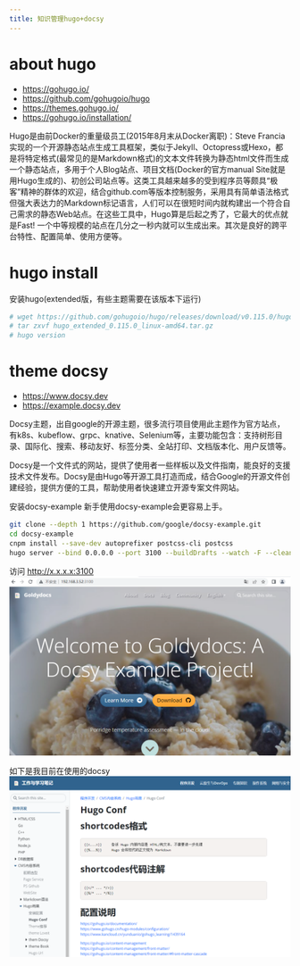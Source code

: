 ```yaml
---
title: 知识管理hugo+docsy
---
```

# about hugo
- https://gohugo.io/
- https://github.com/gohugoio/hugo
- https://themes.gohugo.io/
- https://gohugo.io/installation/

Hugo是由前Docker的重量级员工(2015年8月末从Docker离职)：Steve Francia实现的一个开源静态站点生成工具框架，类似于Jekyll、Octopress或Hexo，都是将特定格式(最常见的是Markdown格式)的文本文件转换为静态html文件而生成一个静态站点，多用于个人Blog站点、项目文档(Docker的官方manual Site就是用Hugo生成的)、初创公司站点等。这类工具越来越多的受到程序员等颇具“极客”精神的群体的欢迎，结合github.com等版本控制服务，采用具有简单语法格式但强大表达力的Markdown标记语言，人们可以在很短时间内就构建出一个符合自己需求的静态Web站点。在这些工具中，Hugo算是后起之秀了，它最大的优点就是Fast! 一个中等规模的站点在几分之一秒内就可以生成出来。其次是良好的跨平台特性、配置简单、使用方便等。
# hugo install
安装hugo(extended版，有些主题需要在该版本下运行)
```bash
# wget https://github.com/gohugoio/hugo/releases/download/v0.115.0/hugo_extended_0.115.0_linux-amd64.tar.gz
# tar zxvf hugo_extended_0.115.0_linux-amd64.tar.gz
# hugo version
```

# theme docsy
- https://www.docsy.dev
- https://example.docsy.dev

Docsy主题，出自google的开源主题，很多流行项目使用此主题作为官方站点，有k8s、kubeflow、grpc、knative、Selenium等，主要功能包含：支持树形目录、国际化、搜索、移动友好、标签分类、全站打印、文档版本化、用户反馈等。

Docsy是一个文件式的网站，提供了使用者一些样板以及文件指南，能良好的支援技术文件发布。Docsy是由Hugo等开源工具打造而成，结合Google的开源文件创建经验，提供方便的工具，帮助使用者快速建立开源专案文件网站。

安装docsy-example
新手使用docsy-example会更容易上手。
```bash
git clone --depth 1 https://github.com/google/docsy-example.git
cd docsy-example
cnpm install --save-dev autoprefixer postcss-cli postcss
hugo server --bind 0.0.0.0 --port 3100 --buildDrafts --watch -F --cleanDestinationDir
```
访问
http://x.x.x.x:3100
![Alt text](images/hugo/1689409425363-1.png)

如下是我目前在使用的docsy
![我的工作笔记](images/hugo/1689409558088.png)


